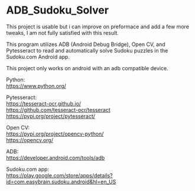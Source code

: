 # ADB_Sudoku_Solver

This project is usable but i can improve on preformace and add a few more tweaks, I am not fully satisfied with this result.

This program utilizes ADB (Android Debug Bridge), Open CV, and Pytesseract to read and automatically solve Sudoku puzzles in the Sudoku.com Android app.

This project only works on android with an adb compatible device.

Python: <br>
https://www.python.org/ <br>

Pytesseract: <br>
https://tesseract-ocr.github.io/ <br>
https://github.com/tesseract-ocr/tesseract <br>
https://pypi.org/project/pytesseract/ <br>

Open CV: <br>
https://pypi.org/project/opencv-python/ <br>
https://opencv.org/ <br>

ADB: <br>
https://developer.android.com/tools/adb <br>

Sudoku.com app: <br>
https://play.google.com/store/apps/details?id=com.easybrain.sudoku.android&hl=en_US <br>
